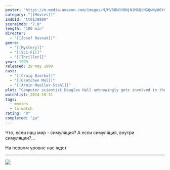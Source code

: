 ```yaml
---
poster: "https://m.media-amazon.com/images/M/MV5BNGY0NjNiMGQtNGQwNy00YmMwLThhZmQtNzQ1OWUwOTE3NzhjXkEyXkFqcGc@._V1_SX300.jpg"
category: "[[Movies]]"
imdbId: "tt0139809"
scoreImdb: "7.0"
length: "100 min"
director: 
  - "[[Josef Rusnak]]"
genre: 
  - "[[Mystery]]"
  - "[[Sci-Fi]]"
  - "[[Thriller]]"
year: 1999
released: 28 May 1999
cast: 
  - "[[Craig Bierko]]"
  - "[[Gretchen Mol]]"
  - "[[Armin Mueller-Stahl]]"
plot: "Computer scientist Douglas Hall unknowingly gets involved in the murder of his colleague, Hannon Fuller, a computer genius, who is killed just before the testing of his newly launched virtual reality simulation programme."
watchlist: 2024-10-31
tags: 
  - movies
  - to-watch
rating: "8"
completed: "да"
---
```

Что, если наш мир - симуляция? А если симуляция, внутри симуляции?...

На первом уровне нас ждет 

---
![](https://m.media-amazon.com/images/M/MV5BNGY0NjNiMGQtNGQwNy00YmMwLThhZmQtNzQ1OWUwOTE3NzhjXkEyXkFqcGc@._V1_SX300.jpg)